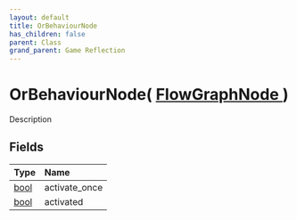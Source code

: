 ```yaml
---
layout: default
title: OrBehaviourNode
has_children: false
parent: Class
grand_parent: Game Reflection
---
```

# OrBehaviourNode( [ FlowGraphNode ](/riftbreaker-wiki/docs/game-reflection/classes/flow_graph_node/) )
Description 

## Fields

| Type | Name |
|:----------|:--------------|
| [bool](/riftbreaker-wiki/docs/game-reflection/components/bool/) | activate_once |
| [bool](/riftbreaker-wiki/docs/game-reflection/components/bool/) | activated |

